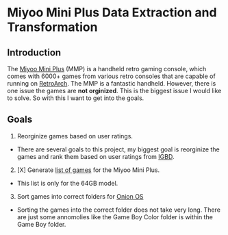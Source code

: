 # Miyoo Mini Plus Data Extraction and Transformation 

## Introduction
The [Miyoo Mini Plus](https://www.keepretro.com/products/miyoo-mini-plus) (MMP) is a handheld retro gaming console, which comes with 6000+ games from various retro consoles that are capable of running on [RetroArch](https://www.retroarch.com/). The MMP is a fantastic handheld. However, there is one issue the games are **not orginized**. 
This is the biggest issue I would like to solve. So with this I want to get into the goals. 

## Goals
1) Reorginize games based on user ratings. 
- There are several goals to this project, my biggest goal is reorginize the games and rank them based on user ratings from [IGBD](https://www.igdb.com/). 
2) [X] Generate [list of games](https://view.officeapps.live.com/op/view.aspx?src=https%3A%2F%2Fraw.githubusercontent.com%2FPaul-M-K%2FmmpDataExtraction%2Fmaster%2Fparsed_data.xlsx&wdOrigin=BROWSELINK) for the Miyoo Mini Plus. 
- This list is only for the 64GB model.
3) Sort games into correct folders for [Onion OS](https://github.com/OnionUI/Onion)
- Sorting the games into the correct folder does not take very long. There are just some annomolies like the Game Boy Color folder is within the Game Boy folder.  
